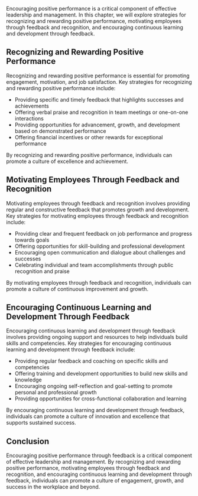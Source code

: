 
Encouraging positive performance is a critical component of effective leadership and management. In this chapter, we will explore strategies for recognizing and rewarding positive performance, motivating employees through feedback and recognition, and encouraging continuous learning and development through feedback.

Recognizing and Rewarding Positive Performance
----------------------------------------------

Recognizing and rewarding positive performance is essential for promoting engagement, motivation, and job satisfaction. Key strategies for recognizing and rewarding positive performance include:

* Providing specific and timely feedback that highlights successes and achievements
* Offering verbal praise and recognition in team meetings or one-on-one interactions
* Providing opportunities for advancement, growth, and development based on demonstrated performance
* Offering financial incentives or other rewards for exceptional performance

By recognizing and rewarding positive performance, individuals can promote a culture of excellence and achievement.

Motivating Employees Through Feedback and Recognition
-----------------------------------------------------

Motivating employees through feedback and recognition involves providing regular and constructive feedback that promotes growth and development. Key strategies for motivating employees through feedback and recognition include:

* Providing clear and frequent feedback on job performance and progress towards goals
* Offering opportunities for skill-building and professional development
* Encouraging open communication and dialogue about challenges and successes
* Celebrating individual and team accomplishments through public recognition and praise

By motivating employees through feedback and recognition, individuals can promote a culture of continuous improvement and growth.

Encouraging Continuous Learning and Development Through Feedback
----------------------------------------------------------------

Encouraging continuous learning and development through feedback involves providing ongoing support and resources to help individuals build skills and competencies. Key strategies for encouraging continuous learning and development through feedback include:

* Providing regular feedback and coaching on specific skills and competencies
* Offering training and development opportunities to build new skills and knowledge
* Encouraging ongoing self-reflection and goal-setting to promote personal and professional growth
* Providing opportunities for cross-functional collaboration and learning

By encouraging continuous learning and development through feedback, individuals can promote a culture of innovation and excellence that supports sustained success.

Conclusion
----------

Encouraging positive performance through feedback is a critical component of effective leadership and management. By recognizing and rewarding positive performance, motivating employees through feedback and recognition, and encouraging continuous learning and development through feedback, individuals can promote a culture of engagement, growth, and success in the workplace and beyond.

